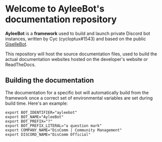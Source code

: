 # Welcome to AyleeBot's documentation repository

**AyleeBot** is a **framework** used to build and launch private Discord bot instances, written by Cyc (cycloptux#1543) and based on the public [GiselleBot](https://docs.cycloptux.com/gisellebot/).

This repository will host the source documentation files, used to build the actual documentation websites hosted on the developer's website or ReadTheDocs.

## Building the documentation

The documentation for a specific bot will automatically build from the framework once a correct set of environmental variables are set during build time. Here's an example:

```console
export BOT_IDENTIFIER="ayleebot"
export BOT_NAME="AyleeBot"
export BOT_PREFIX="?"
export BOT_PREFIX_LITERAL="a question mark"
export COMPANY_NAME="DisComm | Community Management"
export DISCORD_NAME="DisComm Official"
```
